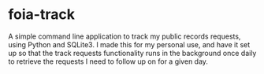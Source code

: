 # foia-track

A simple command line application to track my public records requests, using Python and SQLite3. I made this for my personal use, and have it set up so that the track requests functionality runs in the background once daily to retrieve the requests I need to follow up on for a given day.

